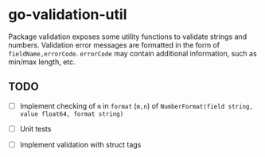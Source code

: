 # go-validation-util

Package validation exposes some utility functions to validate strings and
numbers. Validation error messages are formatted in the form of
`fieldName,errorCode`. `errorCode` may contain additional information, such as
min/max length, etc.

## TODO

- [ ] Implement checking of `m` in `format` (`m,n`) of `NumberFormat(field string, value float64, format string)`
- [ ] Unit tests
- [ ] Implement validation with struct tags

